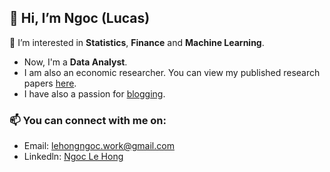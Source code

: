 ## 👋 Hi, I’m Ngoc (Lucas)

💞️ I’m interested in **Statistics**, **Finance** and **Machine Learning**.

+ Now, I'm a **Data Analyst**.
+ I am also an economic researcher. You can view my published research papers [here](https://github.com/LeHongNgoc3820/Paper).
+ I have also a passion for [blogging](https://github.com/LeHongNgoc3820/Lucas_viet_Blog).
### 📫 You can connect with me on:
+ Email: lehongngoc.work@gmail.com
+ Linkedln: [Ngoc Le Hong](https://www.linkedin.com/in/ngoc-le-hong-44131b21a/)
